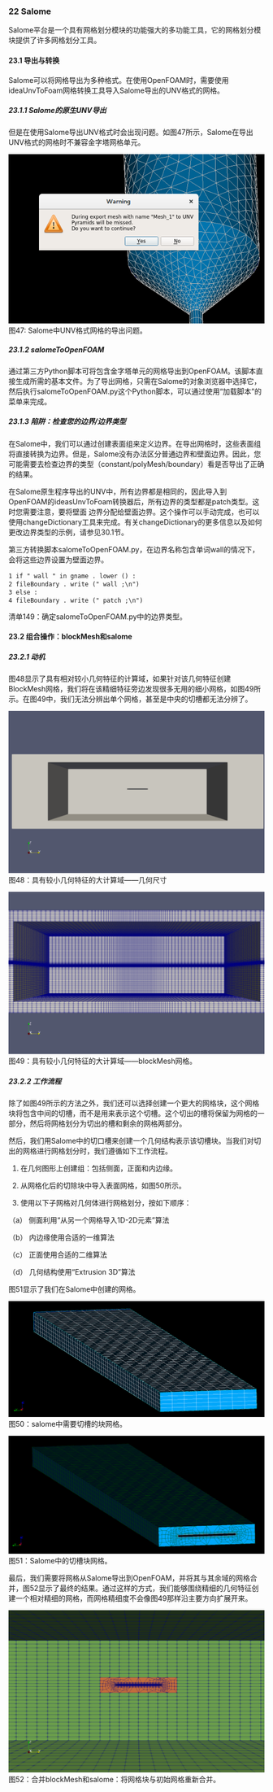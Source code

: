 ### 22  Salome

Salome平台是一个具有网格划分模块的功能强大的多功能工具，它的网格划分模块提供了许多网格划分工具。

#### 23.1 导出与转换

Salome可以将网格导出为多种格式。在使用OpenFOAM时，需要使用ideaUnvToFoam网格转换工具导入Salome导出的UNV格式的网格。

##### 23.1.1 Salome的原生UNV导出

但是在使用Salome导出UNV格式时会出现问题。如图47所示，Salome在导出UNV格式的网格时不兼容金字塔网格单元。

![图像43](images/43.PNG)\
图47: Salome中UNV格式网格的导出问题。

##### 23.1.2 salomeToOpenFOAM

通过第三方Python脚本可将包含金字塔单元的网格导出到OpenFOAM。该脚本直接生成所需的基本文件。为了导出网格，只需在Salome的对象浏览器中选择它，然后执行salomeToOpenFOAM.py这个Python脚本，可以通过使用“加载脚本”的菜单来完成。

##### 23.1.3 陷阱：检查您的边界/边界类型

在Salome中，我们可以通过创建表面组来定义边界。在导出网格时，这些表面组将直接转换为边界。但是，Salome没有办法区分普通边界和壁面边界。因此，您可能需要去检查边界的类型（constant/polyMesh/boundary）看是否导出了正确的结果。

在Salome原生程序导出的UNV中，所有边界都是相同的，因此导入到OpenFOAM的ideasUnvToFoam转换器后，所有边界的类型都是patch类型。这时您需要注意，要将壁面 边界分配给壁面边界。这个操作可以手动完成，也可以使用changeDictionary工具来完成。有关changeDictionary的更多信息以及如何更改边界类型的示例，请参见30.1节。


第三方转换脚本salomeToOpenFOAM.py，在边界名称包含单词wall的情况下，会将这些边界设置为壁面边界。

```
1 if " wall " in gname . lower () :
2 fileBoundary . write (" wall ;\n") 
3 else : 
4 fileBoundary . write (" patch ;\n")
```

清单149：确定salomeToOpenFOAM.py中的边界类型。

#### 23.2 组合操作：blockMesh和salome

##### 23.2.1 动机

图48显示了具有相对较小几何特征的计算域，如果针对该几何特征创建BlockMesh网格，我们将在该精细特征旁边发现很多无用的细小网格，如图49所示。在图49中，我们无法分辨出单个网格，甚至是中央的切槽都无法分辨了。

![图像45](images/45.PNG)\
图48：具有较小几何特征的大计算域——几何尺寸

![图像47](images/47.PNG)\
图49：具有较小几何特征的大计算域——blockMesh网格。

##### 23.2.2 工作流程

除了如图49所示的方法之外，我们还可以选择创建一个更大的网格块，这个网格块将包含中间的切槽，而不是用来表示这个切槽。这个切出的槽将保留为网格的一部分，然后将网格划分为切出的槽和剩余的网格两部分。

然后，我们用Salome中的切口槽来创建一个几何结构表示该切槽块。当我们对切出的网格进行网格划分时，我们遵循如下工作流程。

1. 在几何图形上创建组：包括侧面，正面和内边缘。

2. 从网格化后的切除块中导入表面网格，如图50所示。

3. 使用以下子网格对几何体进行网格划分，按如下顺序：

（a） 侧面利用“从另一个网格导入1D-2D元素”算法

（b） 内边缘使用合适的一维算法

（c） 正面使用合适的二维算法

（d） 几何结构使用“Extrusion 3D”算法

图51显示了我们在Salome中创建的网格。

![图像46](images/46.PNG)\
图50：salome中需要切槽的块网格。

![图像49](images/49.PNG)\
图51：Salome中的切槽块网格。

最后，我们需要将网格从Salome导出到OpenFOAM，并将其与其余域的网格合并，图52显示了最终的结果。通过这样的方式，我们能够围绕精细的几何特征创建一个相对精细的网格，而网格精细度不会像图49那样沿主要方向扩展开来。

![图像48](images/48.PNG)\
图52：合并blockMesh和salome：将网格块与初始网格重新合并。